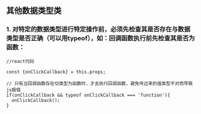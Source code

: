 ## 其他数据类型类
### 1. 对特定的数据类型进行特定操作前，必须先检查其是否存在与数据类型是否正确（可以用typeof），如：回调函数执行前先检查其是否为函数：

```
//react代码

const {onClickCallback} = this.props;

// 只有当回调函数存在切类型为函数时，才去执行回调函数，避免传过来的值类型不对而导致js报错
if(onClickCallback && typeof onClickCallback === 'function'){
  onClickCallback();
}
```

